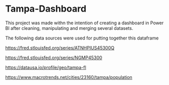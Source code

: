 # Tampa-Dashboard

This project was made withn the intention of creating a dashboard in Power BI after cleaning, manipulating and merging several datasets. 

The following data sources were used for putting together this dataframe

https://fred.stlouisfed.org/series/ATNHPIUS45300Q

https://fred.stlouisfed.org/series/NGMP45300

https://datausa.io/profile/geo/tampa-fl

https://www.macrotrends.net/cities/23160/tampa/population
